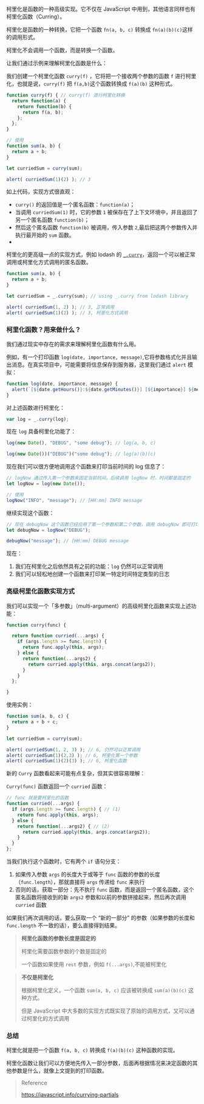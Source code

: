 柯里化是函数的一种高级实现。它不仅在 JavaScript 中用到，其他语言同样也有柯里化函数（Curring）。

柯里化是函数的一种转换，它把一个函数 ```fn(a, b, c)``` 转换成 ```fn(a)(b)(c)```这样的调用形式。

柯里化不会调用一个函数，而是转换一个函数。

让我们通过示例来理解柯里化函数是什么：

我们创建一个柯里化函数 ```curry(f)``` ，它将把一个接收两个参数的函数 ```f``` 进行柯里化，也就是说，```curry(f)``` 把 ```f(a,b)```这个函数转换成 ```f(a)(b)``` 这种形式。

```js
function curry(f) { // curry(f) 进行柯里化转换
  return function(a) {
    return function(b) {
      return f(a, b);
    };
  };
}

// 使用
function sum(a, b) {
  return a + b;
}

let curriedSum = curry(sum);

alert( curriedSum(1)(2) ); // 3
```

如上代码，实现方式很直观：

- ```curry()``` 的返回值是一个匿名函数：```function(a)```；
- 当调用 ```curriedSum(1)``` 时，它的参数 ```1``` 被保存在了上下文环境中，并且返回了另一个匿名函数 ```function(b)```；
- 然后这个匿名函数 ```function(b)``` 被调用，传入参数 ```2```,最后把这两个参数传入并执行最开始的 ```sum``` 函数。
- 

柯里化的更高级一点的实现方式，例如 lodash 的 [```_.curry```](https://lodash.com/docs#curry)，返回一个可以被正常调用或柯里化方式调用的匿名函数。

```js
function sum(a, b) {
  return a + b;
}

let curriedSum = _.curry(sum); // using _.curry from lodash library

alert( curriedSum(1, 2) ); // 3, 正常调用
alert( curriedSum(1)(2) ); // 3, 柯里化方式调用
```

### 柯里化函数？用来做什么？

我们通过现实中存在的需求来理解柯里化函数有什么用。

例如，有一个打印函数 ```log(date, importance, message)```,它将参数格式化并且输出消息。在真实项目中，可能需要将信息保存到服务器，这里我们通过 ```alert``` 模拟：

```js
function log(date, importance, message) {
  alert(`[${date.getHours()}:${date.getMinutes()}] [${importance}] ${message}`);
}
```

对上述函数进行柯里化：

```js
var log = _.curry(log);
```

现在 ```log``` 具备柯里化功能了：

```js
log(new Date(), "DEBUG", "some debug"); // log(a, b, c)

log(new Date())("DEBUG")("some debug"); // log(a)(b)(c)
```

现在我们可以很方便地调用这个函数来打印当前时间的 log 信息了：

```js
// logNow 通过传入第一个参数来固定当前时间，后续调用 logNow 时，时间都是固定的
let logNow = log(new Date());

// 使用
logNow("INFO", "message"); // [HH:mm] INFO message
```

继续实现这个函数：

```js
// 现在 debugNow 这个函数已经应用了第一个参数和第二个参数，调用 debugNow 即可打印特定时间的调试信息
let debugNow = logNow("DEBUG");

debugNow("message"); // [HH:mm] DEBUG message
```

现在：

1. 我们在柯里化之后依然具有之前的功能：```log``` 仍然可以正常调用
2. 我们可以轻松地创建一个函数来打印某一特定时间特定类型的日志

### 高级柯里化函数实现方式

我们可以实现一个「多参数」（multi-argument）的高级柯里化函数来实现上述功能：

```js
function curry(func) {

  return function curried(...args) {
    if (args.length >= func.length) {
      return func.apply(this, args);
    } else {
      return function(...args2) {
        return curried.apply(this, args.concat(args2));
      }
    }
  };

}
```

使用实例：

```javascript
function sum(a, b, c) {
  return a + b + c;
}

let curriedSum = curry(sum);

alert( curriedSum(1, 2, 3) ); // 6, 仍然可以正常调用
alert( curriedSum(1)(2,3) ); // 6, 柯里化第一个参数
alert( curriedSum(1)(2)(3) ); // 6, 柯里化函数
```

新的 ```Curry``` 函数看起来可能有点复杂，但其实很容易理解：

```Curry(func)``` 函数返回一个 ```curried``` 函数：

```js
// func 就是要柯里化的函数
function curried(...args) {
  if (args.length >= func.length) { // (1)
    return func.apply(this, args);
  } else {
    return function(...args2) { // (2)
      return curried.apply(this, args.concat(args2));
    }
  }
};
```

当我们执行这个函数时，它有两个 ```if``` 语句分支：

1. 如果传入参数 ```args``` 的长度大于或等于 ```func``` 函数的参数的长度（```func.length```），那就直接将 ```args``` 传递给 ```func``` 来执行
2. 否则的话，获取一部分：先不执行 ```func``` 函数，而是返回一个匿名函数，这个匿名函数将接收到的新 ```args2``` 参数和以前的参数拼接起来，然后再次调用 ```curried``` 函数

如果我们再次调用的话，要么获取一个 “新的一部分”  的参数（如果参数的长度和 ```func.length``` 不一致的话），要么直接得到结果。

> **柯里化函数的参数长度是固定的**
>
> 柯里化需要函数参数的个数是固定的
>
> 一个函数如果使用 ```rest``` 参数，例如 ```f(...args)```,不能被柯里化 

> **不仅是柯里化**
>
> 根据柯里化定义，一个函数 ```sum(a, b, c)``` 应该被转换成 ```sum(a)(b)(c)``` 这种方式。
>
> 但是 JavaScript 中大多数的实现方式既实现了原始的调用方式，又可以通过柯里化的方式调用

### 总结

柯里化就是把一个函数 ```f(a, b, c)``` 转换成 ```f(a)(b)(c)``` 这种函数的实现。

柯里化函数让我们可以方便地先传入一部分参数，后面再根据情况来决定函数的其他参数是什么，就像上文提到的打印函数。



> Reference
>
> https://javascript.info/currying-partials